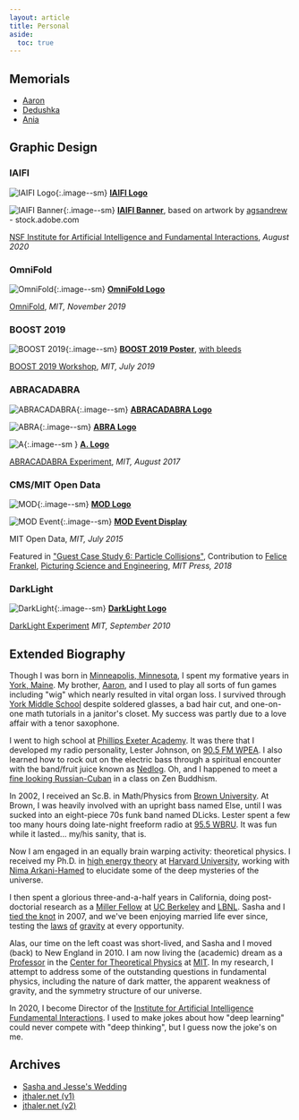 ```yaml
---
layout: article
title: Personal
aside:
  toc: true
---
```



## Memorials

  * [Aaron](aaron.html)
  * [Dedushka](dedushka.html)
  * [Ania](ania.html)


## Graphic Design

### IAIFI

![IAIFI Logo](design/jthaler_IAIFI_Logo.png){:.image--sm}  **[IAIFI Logo](design/jthaler_IAIFI_Logo.pdf)**

![IAIFI Banner](design/jthaler_IAIFI_Banner.jpg){:.image--sm}  **[IAIFI Banner](design/jthaler_IAIFI_Banner.jpg)**, based on artwork by [agsandrew](https://agsandrew.myportfolio.com/) - stock.adobe.com


[NSF Institute for Artificial Intelligence and Fundamental Interactions](http://www.iaifi.org/), *August 2020*



### OmniFold

![OmniFold](design/jthaler_OmniFold_Logo.png){:.image--sm} **[OmniFold Logo](design/jthaler_OmniFold_Logo.pdf)**

[OmniFold](https://github.com/ericmetodiev/OmniFold/), *MIT, November 2019*

    
### BOOST 2019

 ![BOOST 2019](design/jthaler_BOOST2019_Poster.png){:.image--sm}  **[BOOST 2019 Poster](design/jthaler_BOOST2019_Poster.pdf)**, [with bleeds](design/jthaler_BOOST2019_Poster_Bleed.pdf)

[BOOST 2019 Workshop](https://indico.cern.ch/e/boost2019), *MIT, July 2019*

    
### ABRACADABRA

![ABRACADABRA](design/jthaler_ABRALogo_Large.png){:.image--sm} **[ABRACADABRA Logo](design/jthaler_ABRALogo_Large.pdf)**

![ABRA](design/jthaler_ABRALogo_Medium.png){:.image--sm} **[ABRA Logo](design/jthaler_ABRALogo_Medium.pdf)**

![A](design/jthaler_ABRALogo_Small.png){:.image--sm } **[A. Logo](design/jthaler_ABRALogo_Small.pdf)**

[ABRACADABRA Experiment](http://abracadabra.mit.edu/), *MIT, August 2017*


### CMS/MIT Open Data

![MOD](design/jthaler_MOD_Logo.png){:.image--sm}     **[MOD Logo](design/jthaler_MOD_Logo.pdf)**

![MOD Event](design/jthaler_MOD_EventDisplay.png){:.image--sm} **[MOD Event Display](design/jthaler_MOD_EventDisplay.pdf)**

MIT Open Data, *MIT, July 2015*

Featured in ["Guest Case Study 6:  Particle Collisions"](http://www.jthaler.net/cv/jthaler_frankel_picturing_science.pdf), Contribution to [Felice Frankel](https://www.felicefrankel.com/), [Picturing Science and Engineering](https://mitpress.mit.edu/books/picturing-science-and-engineering), *MIT Press, 2018*


### DarkLight

![DarkLight](design/jthaler_DarkLight_Logo.png){:.image--sm} **[DarkLight Logo](design/jthaler_DarkLight_Logo.pdf)**

[DarkLight Experiment](http://dmtpc.mit.edu/DarkLight/) *MIT, September 2010*


## Extended Biography

Though I was born in [Minneapolis, Minnesota](https://www.minneapolismn.gov/), I spent my formative years in [York, Maine](http://www.yorkmaine.org/).  My brother, [Aaron](aaron), and I used to play all sorts of fun games including "wig" which nearly resulted in vital organ loss.  I survived through [York Middle School](http://www.yorkschools.org/yms/) despite soldered glasses, a bad hair cut, and one-on-one math tutorials in a janitor's closet.  My success was partly due to a love affair with a tenor saxophone.

I went to high school at [Phillips Exeter Academy](http://www.exeter.edu/).  It was there that I developed my radio personality, Lester Johnson, on [90.5 FM WPEA](https://www.exeter.edu/community/student-organizations/wpea).  I also learned how to rock out on the electric bass through a spiritual encounter with the band/fruit juice known as [Nedlog](http://www.nedlog.com/).   Oh, and I happened to meet a [fine looking Russian-Cuban](https://www.armstrongteasdale.com/alexandra-thaler/) in a class on Zen Buddhism.

In 2002, I received an Sc.B. in Math/Physics from [Brown University](http://www.brown.edu/).  At Brown, I was heavily involved with an upright bass named Else, until I was sucked into an eight-piece 70s funk band named DLicks.  Lester spent a few too many hours doing late-night freeform radio at [95.5 WBRU](http://www.wbru.com).  It was fun while it lasted... my/his sanity, that is.

Now I am engaged in an equally brain warping activity:  theoretical physics.  I received my Ph.D. in [high energy theory](http://hetg.physics.harvard.edu) at [Harvard University](http://www.harvard.edu/), working with [Nima Arkani-Hamed](https://www.ias.edu/people/faculty-and-emeriti/arkani-hamed) to elucidate some of the deep mysteries of the universe.  

I then spent a glorious three-and-a-half years in California, doing post-doctorial research as a [Miller Fellow](http://millerinstitute.berkeley.edu/) at [UC Berkeley](http://www.berkeley.edu/) and [LBNL](http://www.lbl.gov).  Sasha and I [tied the knot](http://wedding.jthaler.net/) in 2007, and we've been enjoying married life ever since, testing the [laws](http://en.wikipedia.org/wiki/Half_Dome) [of](http://en.wikipedia.org/wiki/Mount_Tallac) [gravity](http://en.wikipedia.org/wiki/La_Plata_Peak) at every opportunity.  

Alas, our time on the left coast was short-lived, and Sasha and I moved (back) to New England in 2010.  I am now living the (academic) dream as a [Professor](http://web.mit.edu/physics/people/faculty/thaler_jesse.html) in the [Center for Theoretical Physics](http://www-ctp.mit.edu/) at [MIT](http://www.mit.edu/).  In my research, I attempt to address some of the outstanding questions in fundamental physics, including the nature of dark matter, the apparent weakness of gravity, and the symmetry structure of our universe.

In 2020, I become Director of the [Institute for Artificial Intelligence Fundamental Interactions](http://iaifi.org).  I used to make jokes about how "deep learning" could never compete with "deep thinking", but I guess now the joke's on me.

## Archives

  * [Sasha and Jesse's Wedding](http://wedding.jthaler.net)
  * [jthaler.net (v1)](http://v1.jthaler.net/)
  * [jthaler.net (v2)](http://v2.jthaler.net/)
